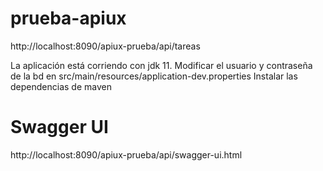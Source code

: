 # prueba-apiux
http://localhost:8090/apiux-prueba/api/tareas

La aplicación está corriendo con jdk 11.
Modificar el usuario y contraseña de la bd en src/main/resources/application-dev.properties
Instalar las dependencias de maven

# Swagger UI
http://localhost:8090/apiux-prueba/api/swagger-ui.html


